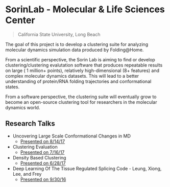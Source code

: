 # SorinLab - Molecular & Life Sciences Center
> California State University, Long Beach

The goal of this project is to develop a clustering suite for analyzing molecular dynamics simulation data produced by Folding@Home.

From a scientific perspective, the Sorin Lab is aiming to find or develop clustering/clustering evalutation software that produces repeatable results on large ( 1 million+ points), relatively high-dimensional (8+ features) and complex molecular dynamics datasets. This will lead to a better understanding of protein/RNA folding trajectories and conformational states. 

From a software perspective, the clustering suite will eventually grow to become an open-source clustering tool for researchers in the molecular dynamics world.

## Research Talks
* Uncovering Large Scale Conformational Changes in MD
  * [Presented on 8/14/17](talks/8_14_17/UncoveringLargeScaleConformationalChangeInMD.pptx)
* Clustering Evaluation
  * [Presented on 7/16/17](talks/7_16_17/ClusteringEvaluation.pptx)
* Density Based Clustering
  * [Presented on 6/28/17](talks/6_28_17/DensityBasedClustering.pptx)
* Deep Learning Of The Tissue Regulated Splicing Code - Leung, Xiong, Lee, and Frey
  * [Presented on 9/30/16](talks/9_30_16/DeepLearningOfTheTissueRegulatedSplicingCode.pdf)
